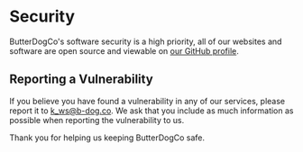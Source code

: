 # Security
ButterDogCo's software security is a high priority, all of our websites and software are open source and viewable on [our GitHub profile](https://github.com/butterdogco).

## Reporting a Vulnerability

If you believe you have found a vulnerability in any of our services, please report it to k_ws@b-dog.co. We ask that you include as much information as possible when reporting the vulnerability to us.

Thank you for helping us keeping ButterDogCo safe.
